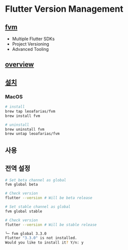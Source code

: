 # Flutter Version Management

## [fvm](https://fvm.app/)

- Multiple Flutter SDKs
- Project Versioning
- Advanced Tooling

## [overview](https://fvm.app/docs/getting_started/overview/)

## [설치](https://fvm.app/docs/getting_started/installation)

### MacOS

```bash
# install
brew tap leoafarias/fvm
brew install fvm

# uninstall
brew uninstall fvm
brew untap leoafarias/fvm
```

## 사용

## 전역 설정

```bash
# Set beta channel as global
fvm global beta

# Check version
flutter --version # Will be beta release

# Set stable channel as global
fvm global stable

# Check version
flutter --version # Will be stable release
```

```bash
╰─ fvm global 3.3.0          
Flutter "3.3.0" is not installed.
Would you like to install it? Y/n: y
```
